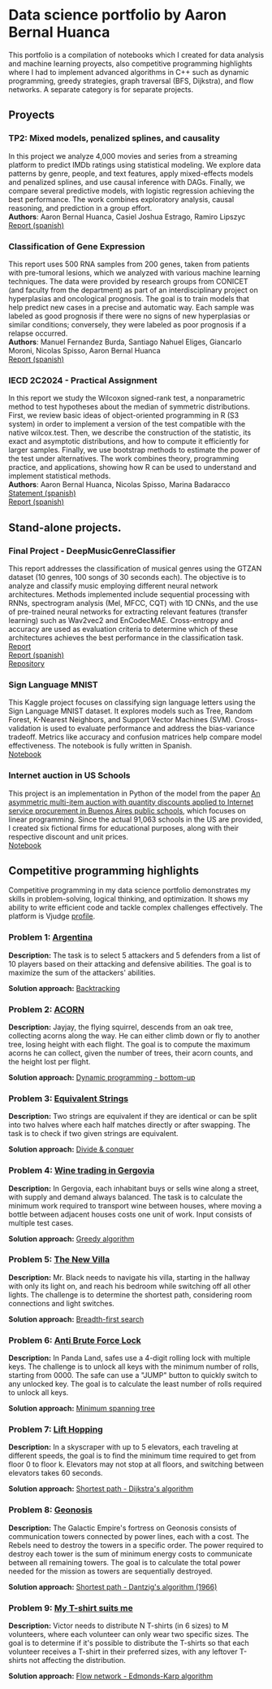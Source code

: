 # Data science portfolio by Aaron Bernal Huanca

This portfolio is a compilation of notebooks which I created for data analysis and machine learning proyects, also competitive programming highlights where I had to implement advanced algorithms in C++ such as dynamic programming, greedy strategies, graph traversal (BFS, Dijkstra), and flow networks. A separate category is for separate projects.

## Proyects

### TP2: Mixed models, penalized splines, and causality
In this project we analyze 4,000 movies and series from a streaming platform to predict IMDb ratings using statistical modeling. We explore data patterns by genre, people, and text features, apply mixed-effects models and penalized splines, and use causal inference with DAGs. Finally, we compare several predictive models, with logistic regression achieving the best performance. The work combines exploratory analysis, causal reasoning, and prediction in a group effort. <br>
**Authors**: Aaron Bernal Huanca, Casiel Joshua Estrago, Ramiro Lipszyc <br>
[Report (spanish)](https://github.com/aaronbernal28/aaronbernal28.github.io/blob/b4360871a788b9b4fc5833c4e30fc9d119c9572f/reports/informe_TP2.pdf)

### Classification of Gene Expression
This report uses 500 RNA samples from 200 genes, taken from patients with pre-tumoral lesions, which we analyzed with various machine learning techniques. The data were provided by research groups from CONICET (and faculty from the department) as part of an interdisciplinary project on hyperplasias and oncological prognosis. The goal is to train models that help predict new cases in a precise and automatic way. Each sample was labeled as good prognosis if there were no signs of new hyperplasias or similar conditions; conversely, they were labeled as poor prognosis if a relapse occurred.<br>
**Authors**: Manuel Fernandez Burda, Santiago Nahuel Eliges, Giancarlo Moroni, Nicolas Spisso, Aaron Bernal Huanca<br>
[Report (spanish)](https://github.com/aaronbernal28/aaronbernal28.github.io/blob/b4360871a788b9b4fc5833c4e30fc9d119c9572f/reports/informe08.pdf)

### IECD 2C2024 - Practical Assignment
In this report we study the Wilcoxon signed-rank test, a nonparametric method to test hypotheses about the median of symmetric distributions. First, we review basic ideas of object-oriented programming in R (S3 system) in order to implement a version of the test compatible with the native wilcox.test. Then, we describe the construction of the statistic, its exact and asymptotic distributions, and how to compute it efficiently for larger samples. Finally, we use bootstrap methods to estimate the power of the test under alternatives. The work combines theory, programming practice, and applications, showing how R can be used to understand and implement statistical methods.<br>
**Authors**: Aaron Bernal Huanca, Nicolas Spisso, Marina Badaracco <br>
[Statement (spanish)](https://github.com/aaronbernal28/aaronbernal28.github.io/blob/b4360871a788b9b4fc5833c4e30fc9d119c9572f/reports/tp-iecd-2c2024-v6.pdf) <br>
[Report (spanish)](https://github.com/aaronbernal28/aaronbernal28.github.io/blob/b4360871a788b9b4fc5833c4e30fc9d119c9572f/reports/informe-Bernal-Spisso-Badaracco.pdf)

## Stand-alone projects.

### Final Project - DeepMusicGenreClassifier
This report addresses the classification of musical genres using the GTZAN dataset (10 genres, 100 songs of 30 seconds each). The objective is to analyze and classify music employing different neural network architectures. Methods implemented include sequential processing with RNNs, spectrogram analysis (Mel, MFCC, CQT) with 1D CNNs, and the use of pre-trained neural networks for extracting relevant features (transfer learning) such as Wav2vec2 and EnCodecMAE. Cross-entropy and accuracy are used as evaluation criteria to determine which of these architectures achieves the best performance in the classification task. <br>
[Report]()<br>
[Report (spanish)](https://github.com/aaronbernal28/DeepMusicGenreClassifier/blob/7a93485d191dd292acc010750424d847092432f1/Informe_PSAH_bernal.pdf)<br>
[Repository](https://github.com/aaronbernal28/DeepMusicGenreClassifier)

### Sign Language MNIST
This Kaggle project focuses on classifying sign language letters using the Sign Language MNIST dataset. It explores models such as Tree, Random Forest, K-Nearest Neighbors, and Support Vector Machines (SVM). Cross-validation is used to evaluate performance and address the bias-variance tradeoff. Metrics like accuracy and confusion matrices help compare model effectiveness. The notebook is fully written in Spanish. <br>
[Notebook](https://www.kaggle.com/code/aarnbernal/sign-language-mnist)

### Internet auction in US Schools
This project is an implementation in Python of the model from the paper [An asymmetric multi-item auction with quantity discounts applied to Internet service procurement in Buenos Aires public schools](https://doi.org/10.1007/s10479-016-2164-x), which focuses on linear programming. Since the actual 91,063 schools in the US are provided, I created six fictional firms for educational purposes, along with their respective discount and unit prices. <br>
[Notebook](https://www.kaggle.com/code/aarnbernal/internet-auction-in-us-schools)

## Competitive programming highlights

Competitive programming in my data science portfolio demonstrates my skills in problem-solving, logical thinking, and optimization. It shows my ability to write efficient code and tackle complex challenges effectively. The platform is Vjudge [profile](https://vjudge.net/user/aaron_bernal). 

### Problem 1: [Argentina](https://vjudge.net/problem/UVA-11804)
**Description:** The task is to select 5 attackers and 5 defenders from a list of 10 players based on their attacking and defensive abilities. The goal is to maximize the sum of the attackers' abilities.

**Solution approach:** [Backtracking](https://vjudge.net/solution/50555912/DUjEFQ2r9EikgZdmi5gl)

### Problem 2: [ACORN](https://vjudge.net/problem/UVA-1231)
**Description:** Jayjay, the flying squirrel, descends from an oak tree, collecting acorns along the way. He can either climb down or fly to another tree, losing height with each flight. The goal is to compute the maximum acorns he can collect, given the number of trees, their acorn counts, and the height lost per flight.

**Solution approach:** [Dynamic programming - bottom-up](https://vjudge.net/solution/50555998/JoXZzl5GpxC8CJVxv9FN)

### Problem 3: [Equivalent Strings](https://vjudge.net/problem/CodeForces-559B)
**Description:** Two strings are equivalent if they are identical or can be split into two halves where each half matches directly or after swapping. The task is to check if two given strings are equivalent.

**Solution approach:** [Divide & conquer](https://vjudge.net/solution/50690686/EkVrOSRbFNVtlQyggX96)

### Problem 4: [Wine trading in Gergovia](https://vjudge.net/problem/SPOJ-GERGOVIA)
**Description:** In Gergovia, each inhabitant buys or sells wine along a street, with supply and demand always balanced. The task is to calculate the minimum work required to transport wine between houses, where moving a bottle between adjacent houses costs one unit of work. Input consists of multiple test cases.

**Solution approach:** [Greedy algorithm](https://vjudge.net/solution/50882918/74NhAgRkjQJoHaAecm4s)

### Problem 5: [The New Villa](https://vjudge.net/problem/UVA-321)
**Description:** Mr. Black needs to navigate his villa, starting in the hallway with only its light on, and reach his bedroom while switching off all other lights. The challenge is to determine the shortest path, considering room connections and light switches.

**Solution approach:** [Breadth-first search](https://vjudge.net/solution/53216512/xBdtX0xkkEhlLW7dZqkI)

### Problem 6: [Anti Brute Force Lock](https://vjudge.net/problem/UVA-1235)
**Description:** In Panda Land, safes use a 4-digit rolling lock with multiple keys. The challenge is to unlock all keys with the minimum number of rolls, starting from 0000. The safe can use a "JUMP" button to quickly switch to any unlocked key. The goal is to calculate the least number of rolls required to unlock all keys.

**Solution approach:** [Minimum spanning tree](https://vjudge.net/solution/51559789/nPGSzMxUaLYUVgdRgKWh)

### Problem 7: [Lift Hopping](https://vjudge.net/problem/UVA-10801)
**Description:** In a skyscraper with up to 5 elevators, each traveling at different speeds, the goal is to find the minimum time required to get from floor 0 to floor k. Elevators may not stop at all floors, and switching between elevators takes 60 seconds.

**Solution approach:** [Shortest path - Dijkstra's algorithm](https://vjudge.net/solution/51666430/SGWzRqQbBXR3B6TuU5zb)

### Problem 8: [Geonosis](https://vjudge.net/problem/UVA-13211)
**Description:** The Galactic Empire's fortress on Geonosis consists of communication towers connected by power lines, each with a cost. The Rebels need to destroy the towers in a specific order. The power required to destroy each tower is the sum of minimum energy costs to communicate between all remaining towers. The goal is to calculate the total power needed for the mission as towers are sequentially destroyed.

**Solution approach:** [Shortest path - Dantzig's algorithm (1966)](https://vjudge.net/solution/51862270/8cfpfeEB6ndL87T03xIL)

### Problem 9: [My T-shirt suits me](https://vjudge.net/problem/UVA-11045)
**Description:** Victor needs to distribute N T-shirts (in 6 sizes) to M volunteers, where each volunteer can only wear two specific sizes. The goal is to determine if it's possible to distribute the T-shirts so that each volunteer receives a T-shirt in their preferred sizes, with any leftover T-shirts not affecting the distribution.

**Solution approach:** [Flow network - Edmonds-Karp algorithm](https://vjudge.net/solution/53307955/lrmVU68nqRBQqmiSFlLF)
